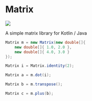 # Matrix

![](https://github.com/kylecorry31/Matrix/workflows/Java%20CI/badge.svg)

 A simple matrix library for Kotlin / Java

```java
Matrix m = new Matrix(new double[]{
    new double[]{ 1.0, 2.0 },
    new double[]{ 4.0, 3.0 }
});

Matrix i = Matrix.identity(2);

Matrix a = m.dot(i);

Matrix b = m.transpose();

Matrix c = m.plus(b);

```
